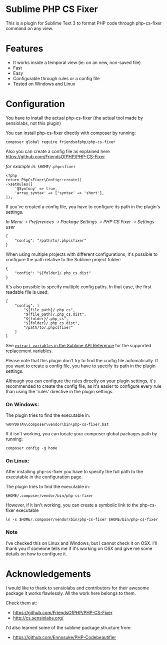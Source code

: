 # Sublime PHP CS Fixer
This is a plugin for Sublime Text 3 to format PHP code through php-cs-fixer command on any view.

# Features

* It works inside a temporal view (ie: on an new, non-saved file)
* Fast
* Easy
* Configurable through rules or a config file
* Tested on Windows and Linux 

# Configuration

You have to install the actual php-cs-fixer (the actual tool made by sensiolabs, not this plugin)

You can install php-cs-fixer directly with composer by running:

    composer global require friendsofphp/php-cs-fixer

Also you can create a config file as explained here https://github.com/FriendsOfPHP/PHP-CS-Fixer

*for example in:* `$HOME/.phpcsfixer`

    <?php     
    return PhpCsFixer\Config::create()
    ->setRules([
        '@Symfony' => true,
        'array_syntax' => ['syntax' => 'short'],
    ]);
    
If you've created a config file, you have to configure its path in the plugin's settings.

*In Menu -> Preferences -> Package Settings -> PHP CS Fixer -> Settings - user*
    
    {
        "config": "/path/to/.phpcsfixer"
    }

When using multiple projects with different configurations, it's possible to configure the path relative to the Sublime project folder:

    {
        "config": "${folder}/.php_cs.dist"
    }

It's also possible to specify multiple config paths. In that case, the first readable file is used:

    {
        "config": [
            "${file_path}/.php_cs",
            "${file_path}/.php_cs.dist",
            "${folder}/.php_cs",
            "${folder}/.php_cs.dist",
            "/path/to/.phpcsfixer"
        ]
    }

See [`extract_variables` in the Sublime API Reference](https://www.sublimetext.com/docs/3/api_reference.html#sublime.Window) for the supported replacement variables.

Please note that this plugin don't try to find the config file automatically. If you want to create a config file, you have to specify its path in the plugin settings.

Although you can configure the rules directly on your plugin settings, it's recommended to create the config file, as it's easier to configure every rule than using the 'rules' directive in the plugin settings.

### On Windows:

The plugin tries to find the executable in: 

    %APPDATA%\composer\vendor\bin\php-cs-fixer.bat 

If it isn't working, you can locate your composer global packages path by running:

    composer config -g home

### On Linux:

After installing php-cs-fixer you have to specify the full path to the
executable in the configuration page.

The plugin tries to find the executable in: 

    $HOME/.composer/vendor/bin/php-cs-fixer

However, if it isn't working, you can create a symbolic link to the php-cs-fixer executable

    ln -s $HOME/.composer/vendor/bin/php-cs-fixer $HOME/bin/php-cs-fixer

### Note

I've checked this on Linux and Windows, but I cannot check it on OSX.
I'll thank you if someone tells me if it's working on OSX and give me
some details on how to configure it.

# Acknowledgements

I would like to thank to sensiolabs and contributors for their awesome package
it works flawlessly. All the work here belongs to them.

Check them at:

* https://github.com/FriendsOfPHP/PHP-CS-Fixer
* http://cs.sensiolabs.org/

I'd also learned some of the sublime package structure from:

* https://github.com/Ennosuke/PHP-Codebeautifier
